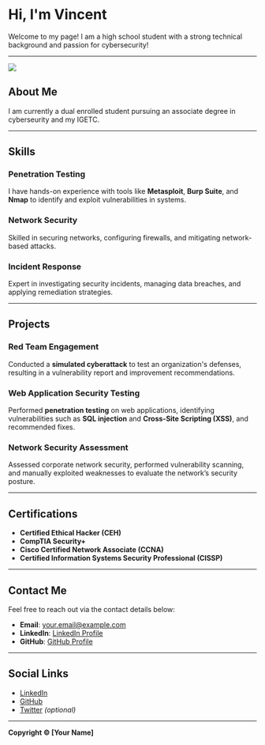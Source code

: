 # Hi, I'm Vincent

Welcome to my page! I am a high school student with a strong technical background and passion for cybersecurity!

---
<a href="https://www.linkedin.com/in/vincent-nguyen-97961924b/"><img src="https://img.shields.io/badge/-LinkedIn-0072b1?&style=for-the-badge&logo=linkedin&logoColor=white" /></a>

## About Me

I am currently a dual enrolled student pursuing an associate degree in cyberseurity and my IGETC.

---

## Skills

### Penetration Testing
I have hands-on experience with tools like **Metasploit**, **Burp Suite**, and **Nmap** to identify and exploit vulnerabilities in systems.

### Network Security
Skilled in securing networks, configuring firewalls, and mitigating network-based attacks.

### Incident Response
Expert in investigating security incidents, managing data breaches, and applying remediation strategies.

---

## Projects

### **Red Team Engagement**
Conducted a **simulated cyberattack** to test an organization's defenses, resulting in a vulnerability report and improvement recommendations.

### **Web Application Security Testing**
Performed **penetration testing** on web applications, identifying vulnerabilities such as **SQL injection** and **Cross-Site Scripting (XSS)**, and recommended fixes.

### **Network Security Assessment**
Assessed corporate network security, performed vulnerability scanning, and manually exploited weaknesses to evaluate the network’s security posture.

---

## Certifications

- **Certified Ethical Hacker (CEH)**
- **CompTIA Security+**
- **Cisco Certified Network Associate (CCNA)**
- **Certified Information Systems Security Professional (CISSP)**

---

## Contact Me

Feel free to reach out via the contact details below:

- **Email**: [your.email@example.com](mailto:your.email@example.com)
- **LinkedIn**: [LinkedIn Profile](https://www.linkedin.com/in/your-profile)
- **GitHub**: [GitHub Profile](https://github.com/yourusername)

---

## Social Links

- [LinkedIn](https://www.linkedin.com/in/your-profile)
- [GitHub](https://github.com/yourusername)
- [Twitter](https://twitter.com/yourusername) _(optional)_

---

**Copyright © [Your Name]**
